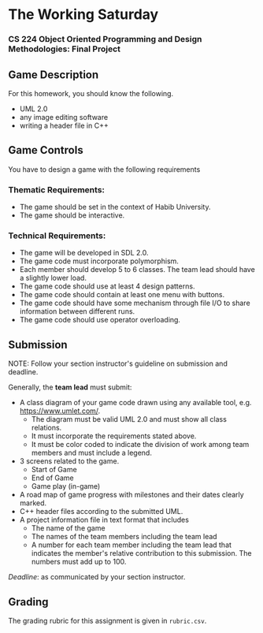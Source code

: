 # The Working Saturday

### CS 224 Object Oriented Programming and Design Methodologies: Final Project

## Game Description

For this homework, you should know the following.

- UML 2.0
- any image editing software
- writing a header file in C++

## Game Controls

You have to design a game with the following requirements

### Thematic Requirements:
- The game should be set in the context of Habib University.
- The game should be interactive.

### Technical Requirements:
- The game will be developed in SDL 2.0.
- The game code must incorporate polymorphism.
- Each member should develop 5 to 6 classes. The team lead should have a slightly lower load.
- The game code should use at least 4 design patterns.
- The game code should contain at least one menu with buttons.
- The game code should have some mechanism through file I/O to share information between different runs.
- The game code should use operator overloading.

## Submission

NOTE: Follow your section instructor's guideline on submission and deadline.

Generally, the __team lead__ must submit:

- A class diagram of your game code drawn using any available tool, e.g. https://www.umlet.com/.
    - The diagram must be valid UML 2.0 and must show all class relations.
    - It must incorporate the requirements stated above.
    - It must be color coded to indicate the division of work among team members and must include a legend.
- 3 screens related to the game.
    - Start of Game
    - End of Game
    - Game play (in-game)
- A road map of game progress with milestones and their dates clearly marked.
- C++ header files according to the submitted UML.
- A project information file in text format that includes
    - The name of the game
    - The names of the team members including the team lead
    - A number for each team member including the team lead that indicates the member's relative contribution to this submission. The numbers must add up to 100.

_Deadline_: as communicated by your section instructor.

## Grading

The grading rubric for this assignment is given in `rubric.csv`.

